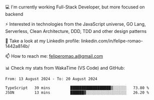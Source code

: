 💻 I'm currently working Full-Stack Developer, but more focused on backend

⚡ Interested in technologies from the JavaScript universe, GO Lang, Serverless, Clean Architecture, DDD, TDD and other design patterns

👥 Take a look at my LinkedIn profile: linkedin.com/in/felipe-romao-1442a814b/

📫 How to reach me: feliperomao.a@gmail.com

📊 Check my stats from WakaTime (VS Code) and GitHub:

<!--START_SECTION:waka-->

```txt
From: 13 August 2024 - To: 20 August 2024

TypeScript   39 mins         ██████████████████▒░░░░░░   73.80 %
JSON         13 mins         ██████▓░░░░░░░░░░░░░░░░░░   26.20 %
```

<!--END_SECTION:waka-->

